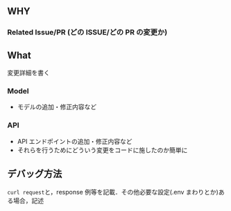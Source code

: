 ## WHY

### Related Issue/PR (どの ISSUE/どの PR の変更か)

## What

変更詳細を書く

### Model

- モデルの追加・修正内容など

### API

- API エンドポイントの追加・修正内容など
- それらを行うためにどういう変更をコードに施したのか簡単に

## デバッグ方法

`curl request`と，response 例等を記載．その他必要な設定(.env まわりとか)ある場合，記述
